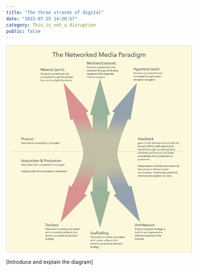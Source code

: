 ```yaml
---
title: "The three strands of digital"
date: "2015-07-25 14:20:57"
category: This_is_not_a_disruption
public: false
---
```



<a href="../images/networkedmedia.jpg"><img src="../images/networkedmedia.jpg" alt="A diagram of the digital process"></a>

\[Introduce and explain the diagram\]
